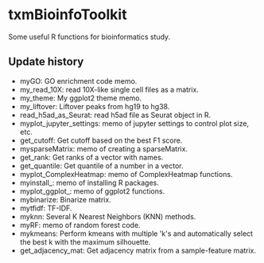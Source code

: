 # txmBioinfoToolkit

Some useful R functions for bioinformatics study.


## Update history

- myGO: GO enrichment code memo.
- my_read_10X: read 10X-like single cell files as a matrix.
- my_theme: My ggplot2 theme memo.
- my_liftover: Liftover peaks from hg19 to hg38.
- read_h5ad_as_Seurat: read h5ad file as Seurat object in R.
- myplot_jupyter_settings: memo of jupyter settings to control plot size, etc.
- get_cutoff: Get cutoff based on the best F1 score.
- mysparseMatrix: memo of creating a sparseMatrix.
- get_rank: Get ranks of a vector with names.
- get_quantile: Get quantile of a number in a vector.
- myplot_ComplexHeatmap: memo of ComplexHeatmap functions.
- myinstall_: memo of installing R packages. 
- myplot_ggplot_: memo of ggplot2 functions. 
- mybinarize: Binarize matrix.
- mytfidf: TF-IDF.
- myknn: Several K Nearest Neighbors (KNN) methods.
- myRF: memo of random forest code. 
- mykmeans: Perform kmeans with multiple 'k's and automatically select the best k with the maximum silhouette.
- get_adjacency_mat: Get adjacency matrix from a sample-feature matrix.


